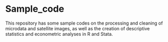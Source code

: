 # Sample_code
This repository has some sample codes on the processing and cleaning of microdata and satellite images, as well as the creation of descriptive statistics and econometric analyses in R and Stata.
